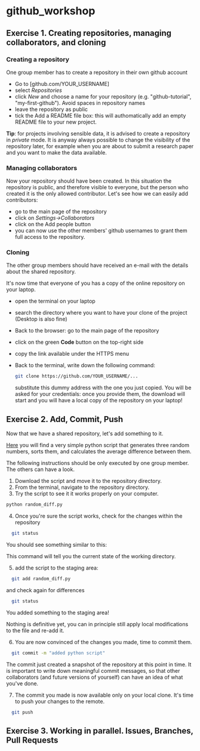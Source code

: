 # github_workshop

## Exercise 1. Creating repositories, managing collaborators, and cloning

### Creating a repository
One group member has to create a repository in their own github account

- Go to [github.com/YOUR_USERNAME]
- select *Repositories*
- click *New* and choose a name for your repository (e.g. "github-tutorial", "my-first-github"). Avoid spaces in repository names
- leave the repository as public
- tick the Add a README file box: this will authomatically add an empty README file to your new project. 

**Tip**: for projects involving sensible data, it is advised to create a repository in *private* mode. It is anyway always possible to change the visibility of the repository later, for example when you are about to submit a research paper and you want to make the data available.

### Managing collaborators

Now your repository should have been created. In this situation the repository is public, and therefore visible to everyone, but the person who created it is the only allowed contributor. Let's see how we can easily add contributors:
- go to the main page of the repository
- click on *Settings->Collaborators*
- click on the Add people button
- you can now use the other members' github usernames to grant them full access to the repository.

### Cloning

The other group members should have received an e-mail with the details about the shared repository.

It's now time that everyone of you has a copy of the online repository on your laptop.

- open the terminal on your laptop
- search the directory where you want to have your clone of the project (Desktop is also fine)
- Back to the browser: go to the main page of the repository
- click on the green **Code** button on the top-right side
- copy the link available under the HTTPS menu

- Back to the terminal, write down the following command:
  ```bash
  git clone https://github.com/YOUR_USERNAME/...
  ```

  substitute this dummy address with the one you just copied. You will be asked for your credentials: once you provide them, the download will start and you will have a local copy of the repository on your laptop!

## Exercise 2. Add, Commit, Push

Now that we have a shared repository, let's add something to it.

[Here]() you will find a very simple python script that generates three random numbers, sorts them, and calculates the average difference between them.

The following instructions should be only executed by one group member. The others can have a look.

1. Download the script and move it to the repository directory.
2. From the terminal, navigate to the repository directory.
3. Try the script to see it it works properly on your computer.
```bash
python random_diff.py
```

4. Once you're sure the script works, check for the changes within the repository
```bash
  git status
```
  You should see something similar to this:

  This command will tell you the current state of the working directory.

5. add the script to the staging area:
```bash
  git add random_diff.py
```
  and check again for differences
```bash
  git status
```
  You added something to the staging area!

  Nothing is definitive yet, you can in principle still apply local modifications to the file and re-add it.
  
6. You are now convinced of the changes you made, time to commit them.
```bash
  git commit -m "added python script"
```
   The commit just created a snapshot of the repository at this point in time. It is important to write down meaningful commit messages, so that other collaborators (and future versions of yourself) can have an idea of what you've done.

7. The commit you made is now available only on your local clone. It's time to push your changes to the remote.
```bash
  git push
```

## Exercise 3. Working in parallel. Issues, Branches, Pull Requests
